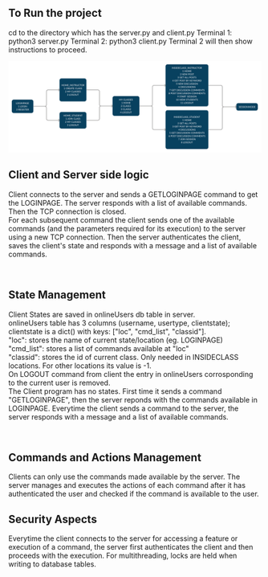 ## To Run the project
cd to the directory which has the server.py and client.py
Terminal 1: python3 server.py
Terminal 2: python3 client.py
Terminal 2 will then show instructions to proceed.

![Client States](./MiniClassStates.png)

## Client and Server side logic
Client connects to the server and sends a GETLOGINPAGE command to get the LOGINPAGE. The server responds with a list of available commands. Then the TCP connection is closed.
<br>
For each subsequent command the client sends one of the available commands (and the parameters required for its execution) to the server using a new TCP connection. Then the server authenticates the client, saves the client's state and responds with a message and a list of available commands.

<br>


## State Management
Client States are saved in onlineUsers db table in server.
<br>
onlineUsers table has 3 columns (username, usertype, clientstate); clientstate is a dict() with keys: ["loc", "cmd_list", "classid"].<br>
"loc": stores the name of current state/location (eg. LOGINPAGE)<br>
"cmd_list": stores a list of commands available at "loc"<br>
"classid": stores the id of current class. Only needed in INSIDECLASS locations. For other locations its value is -1.<br>
On LOGOUT command from client the entry in onlineUsers corrosponding to the current user is removed.
<br>
The Client program has no states. First time it sends a command "GETLOGINPAGE", then the server reponds with the commands available in LOGINPAGE. Everytime the client sends a command to the server, the server responds with a message and a list of available commands.

<br>

## Commands and Actions Management
Clients can only use the commands made available by the server. The server manages and executes the actions of each command after it has authenticated the user and checked if the command is available to the user.

## Security Aspects
Everytime the client connects to the server for accessing a feature or execution of a command, the server first authenticates the client and then proceeds with the execution.
For multithreading, locks are held when writing to database tables.